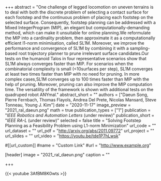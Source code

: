 +++
abstract = "One challenge of legged locomotion on uneven terrains is to deal with both the discrete problem of selecting a contact surface for each footstep and the continuous problem of placing each footstep on the selected surface. Consequently, footstep planning can be addressed with a Mixed IntegerProgram (MIP), an elegant but computationally-demanding method, which can make it unsuitable for online planning.We reformulate the MIP into a cardinality problem, then approximate it as a computationally efficient l1-norm minimisation, called SL1M. Moreover, we improve the performance and convergence of SL1M by combining it with a sampling-based root trajectory planner to prune irrelevant surface candidates.Our tests on the humanoid Talos in four representative scenarios show that SL1M always converges faster than MIP. For scenarios when the combinatorial complexity is small (<10surfaces per step), SL1M converges at least two times faster than MIP with no need for pruning. In more complex cases,SL1M converges up to 100 times faster than MIP with the help of pruning. Moreover, pruning can also improve the MIP computation time. The versatility of the framework is shown with additional tests on the quadruped robot ANYmal."
abstract_short = ""
authors = ["Daeun Song, Pierre Fernbach, Thomas Flayols, Andrea Del Prete, Nicolas Mansard, Steve Tonneau, Young J. Kim"]
date = "2020-11-17"
image_preview = "2021_ral_daeun.png"
math = true
publication_types = ["1"]
publication = "*IEEE Robotics and Automation Letters* (under review)"
publication_short = "*IEEE RA-L* (under review)"
selected = false
title = "Solving Footstep Planning as a Feasibility Problem using L1-norm Minimization"
url_code = ""
url_dataset = ""
url_pdf = "http://arxiv.org/abs/2011.09772"
url_project = ""
url_slides = ""
url_video = "https://youtu.be/tde1P7hLwsk"

#[[url_custom]]
#name = "Custom Link"
#url = "http://www.example.org"

[header]
image = "2021_ral_daeun.png"
caption = ""

+++

{{< youtube 3AfBM8K0wts >}}

